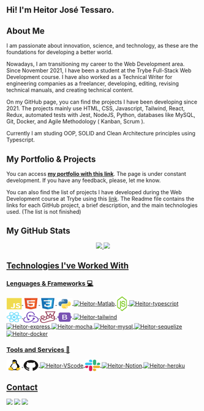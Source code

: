 ## Hi! I'm Heitor José Tessaro. 

## About Me
I am passionate about innovation, science, and technology, as these are the foundations for developing a better world.

Nowadays, I am transitioning my career to the Web Development area. Since November 2021, I have been a student at the Trybe Full-Stack Web Development course. I have also worked as a Technical Writer for engineering companies as a freelancer, developing, editing, revising technical manuals, and creating technical content.

On my GitHub page, you can find the projects I have been developing since 2021. The projects mainly use HTML, CSS, Javascript, Tailwind, React, Redux, automated tests with Jest, NodeJS, Python, databases like MySQL, Git, Docker, and Agile Methodology ( Kanban, Scrum ).

Currently I am studing OOP, SOLID and Clean Architecture principles using Typescript.

## My Portfolio & Projects
You can access **[my portfolio with this link](https://portifolio-heitortessaro.vercel.app/)**. The page is under constant development. If you have any feedback, please, let me know.

You can also find the list of projects I have developed during the Web Development course at Trybe using this [link](https://github.com/heitortessaro/trybe-projects-organizer/blob/main/README.md). The Readme file contains the links for each GitHub project, a brief description, and the main technologies used. (The list is not finished)

## My GitHub Stats
<div align="center">
  <a href="https://github.com/heitortessaro">
  <img height="180em" src="https://github-readme-stats.vercel.app/api?username=heitortessaro&show_icons=true&theme=dark&include_all_commits=true&count_private=true"/>
  <img height="180em" src="https://github-readme-stats.vercel.app/api/top-langs/?username=heitortessaro&layout=compact&langs_count=7&theme=dark"/>
</div>
  
## Technologies I've Worked With
  <div style="display: inline_block"></div> 
  <h3>Lenguages & Frameworks 💻</h3>
  <div>
    <img align="center" alt="Heitor-Js" height="30" width="40" src="https://raw.githubusercontent.com/devicons/devicon/master/icons/javascript/javascript-plain.svg">
    <img align="center" alt="Heitor-HTML" height="30" width="40" src="https://raw.githubusercontent.com/devicons/devicon/master/icons/html5/html5-original.svg">
    <img align="center" alt="Heitor-CSS" height="30" width="40" src="https://raw.githubusercontent.com/devicons/devicon/master/icons/css3/css3-original.svg">
    <img align="center" alt="Heitor-Python" height="30" width="40" src="https://raw.githubusercontent.com/devicons/devicon/master/icons/python/python-original.svg">
    <img align="center" alt="Heitor-Matlab" height="30" width="40" src="https://cdn.jsdelivr.net/gh/devicons/devicon/icons/matlab/matlab-original.svg">
    <img align="center" alt="Heitor-node" height="40" width="30" src="https://raw.githubusercontent.com/devicons/devicon/master/icons/nodejs/nodejs-original.svg"> 
    <img align="center" alt="Heitor-typescript" height="40" width="30" src="https://cdn.jsdelivr.net/gh/devicons/devicon/icons/typescript/typescript-original.svg"> 
    
  </div> 
  <div>
    <img align="center" alt="Heitor-React" height="30" width="40" src="https://raw.githubusercontent.com/devicons/devicon/master/icons/react/react-original.svg"> 
    <img align="center" alt="Heitor-Redux" height="30" width="40" src="https://raw.githubusercontent.com/devicons/devicon/master/icons/redux/redux-original.svg"> 
    <img align="center" alt="Heitor-Jest" height="30" width="40" src="https://raw.githubusercontent.com/devicons/devicon/master/icons/jest/jest-plain.svg"> 
    <img align="center" alt="Heitor-Bootstrap" height="30" width="40" src="https://raw.githubusercontent.com/devicons/devicon/master/icons/bootstrap/bootstrap-plain.svg"> 
    <img align="center" alt="Heitor-tailwind" height="40" width="30" src="https://cdn.jsdelivr.net/gh/devicons/devicon/icons/tailwindcss/tailwindcss-plain.svg"> 
    </div> 
    <div>
    <img align="center" alt="Heitor-express" height="40" width="30" src="https://cdn.jsdelivr.net/gh/devicons/devicon/icons/express/express-original.svg"> 
    <img align="center" alt="Heitor-mocha" height="40" width="30" src="https://cdn.jsdelivr.net/gh/devicons/devicon/icons/mocha/mocha-plain.svg"> 
    <img align="center" alt="Heitor-mysql" height="40" width="30" src="https://cdn.jsdelivr.net/gh/devicons/devicon/icons/mysql/mysql-plain-wordmark.svg"> 
    <img align="center" alt="Heitor-sequelize" height="40" width="30" src="https://cdn.jsdelivr.net/gh/devicons/devicon/icons/sequelize/sequelize-original.svg"> 
    <img align="center" alt="Heitor-docker" height="40" width="30" src="https://cdn.jsdelivr.net/gh/devicons/devicon/icons/docker/docker-plain.svg"> 

  </div> 
  <h3>Tools and Services 🔧</h3>
  <div>
    <img align="center" alt="Heitor-Linux" height="30" width="40" src="https://raw.githubusercontent.com/devicons/devicon/master/icons/linux/linux-original.svg"> 
    <img align="center" alt="Heitor-Github" height="30" width="40" src="https://raw.githubusercontent.com/devicons/devicon/master/icons/github/github-original.svg"> 
    <img align="center" alt="Heitor-VScode" height="30" width="40" src="https://cdn.jsdelivr.net/gh/devicons/devicon/icons/vscode/vscode-original.svg"> 
    <img align="center" alt="Heitor-Slack" height="30" width="40" src="https://raw.githubusercontent.com/devicons/devicon/master/icons/slack/slack-original.svg"> 
    <img align="center" alt="Heitor-Notion" height="30" width="30" src="https://encrypted-tbn0.gstatic.com/images?q=tbn:ANd9GcR_fH1qG1a-fhRUSzhzQ153ylhL65pCsBvfwQ9QxmImGg&s">
    <img align="center" alt="Heitor-heroku" height="40" width="30" src="https://cdn.jsdelivr.net/gh/devicons/devicon/icons/heroku/heroku-original-wordmark.svg"> 
  </div>

 ## Contact
<div style="display: inline_block">  
  <a href = "mailto:heitor.j.tessaro@gmail.com"><img src="https://img.shields.io/badge/Gmail-D14836?style=for-the-badge&logo=gmail&logoColor=white" target="_blank"></a>
  <a href="https://www.linkedin.com/in/heitortessaro" target="_blank"><img src="https://img.shields.io/badge/-LinkedIn-%230077B5?style=for-the-badge&logo=linkedin&logoColor=white" target="_blank"></a> 
  <a href="https://trybecourse.slack.com/team/U02L4SMMNGN" target="_blank"><img src="https://img.shields.io/badge/Slack-4A154B?style=for-the-badge&logo=slack&logoColor=white" target="_blank"></a> 
</div>
